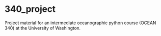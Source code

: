# 340_project
Project material for an intermediate oceanographic python course (OCEAN 340) at the University of Washington.
